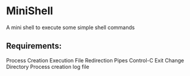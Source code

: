 # MiniShell
A mini shell to execute some simple shell commands
## Requirements:
Process Creation
Execution
File Redirection
Pipes
Control-C
Exit
Change Directory
Process creation log file

